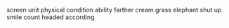 screen unit physical condition ability farther cream grass elephant shut up smile count headed according